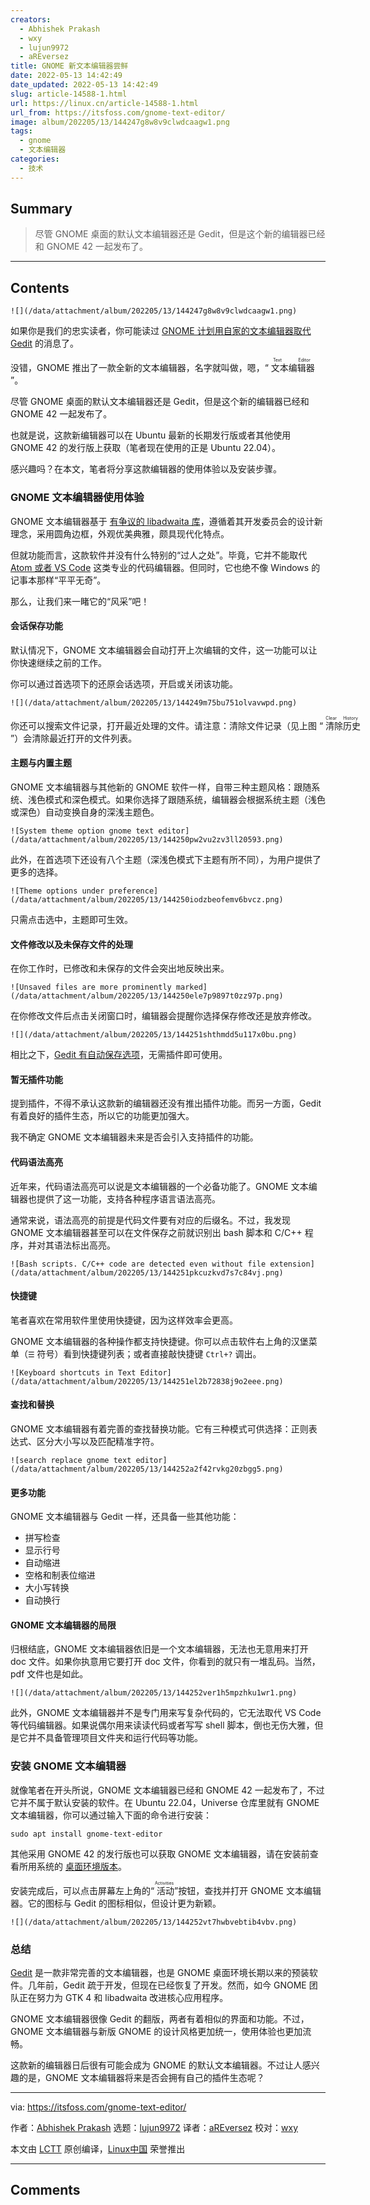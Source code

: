 ```yaml
---
creators:
  - Abhishek Prakash
  - wxy
  - lujun9972
  - aREversez
title: GNOME 新文本编辑器尝鲜
date: 2022-05-13 14:42:49
date_updated: 2022-05-13 14:42:49
slug: article-14588-1.html
url: https://linux.cn/article-14588-1.html
url_from: https://itsfoss.com/gnome-text-editor/
image: album/202205/13/144247g8w8v9clwdcaagw1.png
tags:
  - gnome
  - 文本编辑器
categories:
  - 技术
---
```


## Summary

> 尽管 GNOME 桌面的默认文本编辑器还是 Gedit，但是这个新的编辑器已经和 GNOME 42 一起发布了。

***

<!-- more -->

## Contents

`![](/data/attachment/album/202205/13/144247g8w8v9clwdcaagw1.png)`

如果你是我们的忠实读者，你可能读过 [GNOME 计划用自家的文本编辑器取代 Gedit](https://linux.cn/article-14060-1.html) 的消息了。

没错，GNOME 推出了一款全新的文本编辑器，名字就叫做，嗯，“<ruby> 文本编辑器 <rt>  Text Editor </rt></ruby>”。

尽管 GNOME 桌面的默认文本编辑器还是 Gedit，但是这个新的编辑器已经和 GNOME 42 一起发布了。

也就是说，这款新编辑器可以在 Ubuntu 最新的长期发行版或者其他使用 GNOME 42 的发行版上获取（笔者现在使用的正是 Ubuntu 22.04）。

感兴趣吗？在本文，笔者将分享这款编辑器的使用体验以及安装步骤。

### GNOME 文本编辑器使用体验

GNOME 文本编辑器基于 [有争议的 libadwaita 库](https://news.itsfoss.com/gnome-libadwaita-library/)，遵循着其开发委员会的设计新理念，采用圆角边框，外观优美典雅，颇具现代化特点。

但就功能而言，这款软件并没有什么特别的“过人之处”。毕竟，它并不能取代 [Atom 或者 VS Code](https://itsfoss.com/visual-studio-code-vs-atom/) 这类专业的代码编辑器。但同时，它也绝不像 Windows 的记事本那样“平平无奇”。

那么，让我们来一睹它的“风采”吧！

#### 会话保存功能

默认情况下，GNOME 文本编辑器会自动打开上次编辑的文件，这一功能可以让你快速继续之前的工作。

你可以通过首选项下的还原会话选项，开启或关闭该功能。

`![](/data/attachment/album/202205/13/144249m75bu751olvavwpd.png)`

你还可以搜索文件记录，打开最近处理的文件。请注意：清除文件记录（见上图 “<ruby> 清除历史 <rt>  Clear History </rt></ruby>”）会清除最近打开的文件列表。

#### 主题与内置主题

GNOME 文本编辑器与其他新的 GNOME 软件一样，自带三种主题风格：跟随系统、浅色模式和深色模式。如果你选择了跟随系统，编辑器会根据系统主题（浅色或深色）自动变换自身的深浅主题色。

`![System theme option gnome text editor](/data/attachment/album/202205/13/144250pw2vu2zv3ll20593.png)`

此外，在首选项下还设有八个主题（深浅色模式下主题有所不同），为用户提供了更多的选择。

`![Theme options under preference](/data/attachment/album/202205/13/144250iodzbeofemv6bvcz.png)`

只需点击选中，主题即可生效。

#### 文件修改以及未保存文件的处理

在你工作时，已修改和未保存的文件会突出地反映出来。

`![Unsaved files are more prominently marked](/data/attachment/album/202205/13/144250ele7p9897t0zz97p.png)`

在你修改文件后点击关闭窗口时，编辑器会提醒你选择保存修改还是放弃修改。

`![](/data/attachment/album/202205/13/144251shthmdd5u117x0bu.png)`

相比之下，[Gedit 有自动保存选项](https://itsfoss.com/how-to-enable-auto-save-feature-in-gedit/)，无需插件即可使用。

#### 暂无插件功能

提到插件，不得不承认这款新的编辑器还没有推出插件功能。而另一方面，Gedit 有着良好的插件生态，所以它的功能更加强大。

我不确定 GNOME 文本编辑器未来是否会引入支持插件的功能。

#### 代码语法高亮

近年来，代码语法高亮可以说是文本编辑器的一个必备功能了。GNOME 文本编辑器也提供了这一功能，支持各种程序语言语法高亮。

通常来说，语法高亮的前提是代码文件要有对应的后缀名。不过，我发现 GNOME 文本编辑器甚至可以在文件保存之前就识别出 bash 脚本和 C/C++ 程序，并对其语法标出高亮。

`![Bash scripts. C/C++ code are detected even without file extension](/data/attachment/album/202205/13/144251pkcuzkvd7s7c84vj.png)`

#### 快捷键

笔者喜欢在常用软件里使用快捷键，因为这样效率会更高。

GNOME 文本编辑器的各种操作都支持快捷键。你可以点击软件右上角的汉堡菜单（`☰` 符号）看到快捷键列表；或者直接敲快捷键 `Ctrl+?` 调出。

`![Keyboard shortcuts in Text Editor](/data/attachment/album/202205/13/144251el2b72838j9o2eee.png)`

#### 查找和替换

GNOME 文本编辑器有着完善的查找替换功能。它有三种模式可供选择：正则表达式、区分大小写以及匹配精准字符。

`![search replace gnome text editor](/data/attachment/album/202205/13/144252a2f42rvkg20zbgg5.png)`

#### 更多功能

GNOME 文本编辑器与 Gedit 一样，还具备一些其他功能：

* 拼写检查
* 显示行号
* 自动缩进
* 空格和制表位缩进
* 大小写转换
* 自动换行

#### GNOME 文本编辑器的局限

归根结底，GNOME 文本编辑器依旧是一个文本编辑器，无法也无意用来打开 doc 文件。如果你执意用它要打开 doc 文件，你看到的就只有一堆乱码。当然，pdf 文件也是如此。

`![](/data/attachment/album/202205/13/144252ver1h5mpzhku1wr1.png)`

此外，GNOME 文本编辑器并不是专门用来写复杂代码的，它无法取代 VS Code 等代码编辑器。如果说偶尔用来读读代码或者写写 shell 脚本，倒也无伤大雅，但是它并不具备管理项目文件夹和运行代码等功能。

### 安装 GNOME 文本编辑器

就像笔者在开头所说，GNOME 文本编辑器已经和 GNOME 42 一起发布了，不过它并不属于默认安装的软件。在 Ubuntu 22.04，Universe 仓库里就有 GNOME 文本编辑器，你可以通过输入下面的命令进行安装：

```shell
sudo apt install gnome-text-editor
```

其他采用 GNOME 42 的发行版也可以获取 GNOME 文本编辑器，请在安装前查看所用系统的 [桌面环境版本](https://itsfoss.com/find-desktop-environment/)。

安装完成后，可以点击屏幕左上角的“<ruby> 活动 <rt>  Activities </rt></ruby>”按钮，查找并打开 GNOME 文本编辑器。它的图标与 Gedit 的图标相似，但设计更为新颖。

`![](/data/attachment/album/202205/13/144252vt7hwbvebtib4vbv.png)`

### 总结

[Gedit](https://wiki.gnome.org/Apps/Gedit) 是一款非常完善的文本编辑器，也是 GNOME 桌面环境长期以来的预装软件。几年前，Gedit 疏于开发，但现在已经恢复了开发。然而，如今 GNOME 团队正在努力为 GTK 4 和 libadwaita 改进核心应用程序。

GNOME 文本编辑器很像 Gedit 的翻版，两者有着相似的界面和功能。不过，GNOME 文本编辑器与新版 GNOME 的设计风格更加统一，使用体验也更加流畅。

这款新的编辑器日后很有可能会成为 GNOME 的默认文本编辑器。不过让人感兴趣的是，GNOME 文本编辑器将来是否会拥有自己的插件生态呢？

---

via: <https://itsfoss.com/gnome-text-editor/>

作者：[Abhishek Prakash](https://itsfoss.com/author/abhishek/) 选题：[lujun9972](https://github.com/lujun9972) 译者：[aREversez](https://github.com/aREversez) 校对：[wxy](https://github.com/wxy)

本文由 [LCTT](https://github.com/LCTT/TranslateProject) 原创编译，[Linux中国](https://linux.cn/) 荣誉推出

***

## Comments
